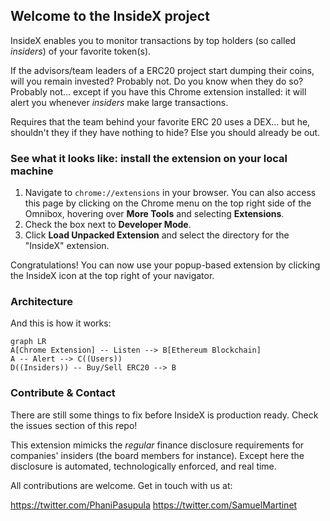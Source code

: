 
## Welcome to the InsideX project
InsideX enables you to monitor transactions by top holders (so called *insiders*) of your favorite token(s).

If the advisors/team leaders of a ERC20 project start dumping their coins, will you remain invested? Probably not. Do you know when they do so? Probably not... except if you have this Chrome extension installed: it will alert you whenever *insiders* make large transactions.

Requires that the team behind your favorite ERC 20 uses a DEX... but he, shouldn't they if they have nothing to hide? Else you should already be out.

### See what it looks like: install the extension on your local machine

1.  Navigate to  `chrome://extensions`  in your browser. You can also access this page by clicking on the Chrome menu on the top right side of the Omnibox, hovering over  **More Tools**  and selecting  **Extensions**.
2.  Check the box next to  **Developer Mode**.
3.  Click  **Load Unpacked Extension**  and select the directory for the "InsideX" extension.

Congratulations! You can now use your popup-based extension by clicking the InsideX icon at the top right of your navigator.



### Architecture
And this is how it works:
```mermaid
graph LR
A[Chrome Extension] -- Listen --> B[Ethereum Blockchain]
A -- Alert --> C((Users))
D((Insiders)) -- Buy/Sell ERC20 --> B

```

### Contribute & Contact

There are still some things to fix before InsideX is production ready. Check the issues section of this repo!

This extension mimicks the *regular* finance disclosure requirements for companies' insiders (the board members for instance). Except here the disclosure is automated, technologically enforced, and real time.

All contributions are welcome. Get in touch with us at:

https://twitter.com/PhaniPasupula
https://twitter.com/SamuelMartinet
